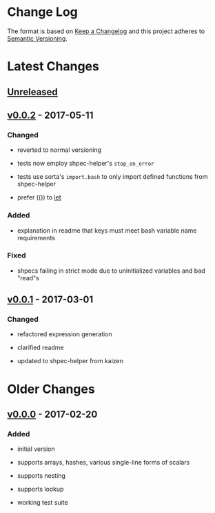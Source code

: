Change Log
==========

The format is based on [Keep a Changelog] and this project adheres to
[Semantic Versioning].

Latest Changes
==============

[Unreleased]
------------



[v0.0.2] - 2017-05-11
---------------------

### Changed

-   reverted to normal versioning

-   tests now employ shpec-helper's `stop_on_error`

-   tests use sorta's `import.bash` to only import defined functions
    from shpec-helper

-   prefer (()) to [let]

### Added

-   explanation in readme that keys must meet bash variable name
    requirements

### Fixed

-   shpecs failing in strict mode due to uninitialized variables and bad
    "read"s

[v0.0.1] - 2017-03-01
---------------------

### Changed

-   refactored expression generation

-   clarified readme

-   updated to shpec-helper from kaizen

Older Changes
=============

[v0.0.0] - 2017-02-20
---------------------

### Added

-   initial version

-   supports arrays, hashes, various single-line forms of scalars

-   supports nesting

-   supports lookup

-   working test suite

  [Keep a Changelog]: http://keepachangelog.com/
  [Semantic Versioning]: http://semver.org/
  [Unreleased]: https://github.com/binaryphile/y2s/compare/v0.0.2...v0.0
  [v0.0.2]: https://github.com/binaryphile/y2s/compare/v0.0.1...v0.0.2
  [let]: http://wiki.bash-hackers.org/commands/builtin/let
  [v0.0.1]: https://github.com/binaryphile/y2s/compare/v0.0.0...v0.0.1
  [v0.0.0]: https://github.com/binaryphile/y2s/tree/v0.0.0
